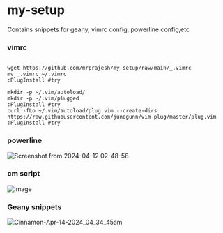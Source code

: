 # my-setup
Contains snippets for geany, vimrc config, powerline config,etc
### vimrc
```

wget https://github.com/mrprajesh/my-setup/raw/main/_.vimrc
mv _.vimrc ~/.vimrc
:PlugInstall #try

mkdir -p ~/.vim/autoload/
mkdir -p ~/.vim/plugged
:PlugInstall #try
curl -fLo ~/.vim/autoload/plug.vim --create-dirs https://raw.githubusercontent.com/junegunn/vim-plug/master/plug.vim
:PlugInstall #try
```
### powerline 
![Screenshot from 2024-04-12 02-48-58](https://github.com/mrprajesh/my-setup/assets/259998/36f6bfb2-d2b2-4596-a3ae-ce84860ad917)

### cm script
![image](https://github.com/mrprajesh/my-setup/assets/259998/ac78fd24-5461-4c55-9703-8d0f56eb8838)

### Geany snippets
![Cinnamon-Apr-14-2024_04_34_45am](https://github.com/mrprajesh/my-setup/assets/259998/f2767021-9b3a-45f8-b807-1449fd8e25c5)

